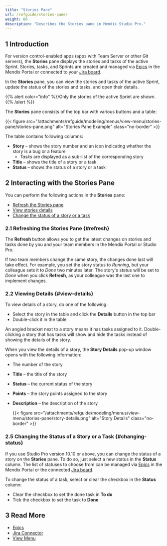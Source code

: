 ```yaml
---
title: "Stories Pane"
url: /refguide/stories-pane/
weight: 60
description: "Describes the Stories pane in Mendix Studio Pro."
---
```


## 1 Introduction 

For version control-enabled apps (apps with Team Server or other Git servers), the **Stories** pane displays the stories and tasks of the active Sprint. Stories, tasks, and Sprints are created and managed via [Epics](/developerportal/project-management/epics/) in the Mendix Portal or connected to your [Jira board](/developerportal/project-management/jira-connector/).

In the **Stories** pane, you can view the stories and tasks of the active Sprint, update the status of the stories and tasks, and open their details.

{{% alert color="info" %}}Only the stories of the active Sprint are shown.{{% /alert %}}

The **Stories** pane consists of the top bar with various buttons and a table:

{{< figure src="/attachments/refguide/modeling/menus/view-menu/stories-pane/stories-pane.png" alt="Stories Pane Example" class="no-border" >}}

The table contains following columns:

* **Story** – shows the story number and an icon indicating whether the story is a bug or a feature
    * *Tasks* are displayed as a sub-list of the corresponding story
* **Title** – shows the title of a story or a task
* **Status** – shows the status of a story or a task

## 2 Interacting with the Stories Pane

You can perform the following actions in the **Stories** pane:

* [Refresh the Stories pane](#refresh)
* [View stories details](#view-details)
* [Change the status of a story or a task](#changing-status) 

### 2.1 Refreshing the Stories Pane {#refresh}

The **Refresh** button allows you to get the latest changes on stories and tasks done by you and your team members in the Mendix Portal or Studio Pro. 

If two team members change the same story, the changes done last will take effect. For example, you set the story status to *Running*, but your colleague sets it to *Done* two minutes later. The story's status will be set to *Done* when you click **Refresh**, as your colleague was the last one to implement changes. 

### 2.2 Viewing Details {#view-details}

To view details of a story, do one of the following: 

* Select the story in the table and click the **Details** button in the top bar 
* Double-click it in the table

An angled bracket next to a story means it has tasks assigned to it. Double-clicking a story that has tasks will show and hide the tasks instead of showing the details of the story.

When you view the details of a story, the **Story Details** pop-up window opens with the following information:

* The number of the story
* **Title** – the title of the story
* **Status** – the current status of the story
* **Points** – the story points assigned to the story
* **Description** – the description of the story

    {{< figure src="/attachments/refguide/modeling/menus/view-menu/stories-pane/story-details.png" alt="Story Details" class="no-border" >}}

### 2.5 Changing the Status of a Story or a Task {#changing-status}

If you use Studio Pro version 10.10 or above, you can change the status of a story on the **Stories** pane. To do so, just select a new status in the **Status** column. The list of statuses to choose from can be managed via [Epics](/developerportal/project-management/epics/) in the Mendix Portal or the connected [Jira board](/developerportal/project-management/jira-connector/).

To change the status of a task, select or clear the checkbox in the **Status** column:

* Clear the checkbox to set the done task in **To do**
* Tick the checkbox to set the task to **Done**

## 3 Read More

* [Epics](/developerportal/project-management/epics/)
* [Jira Connector](/developerportal/project-management/jira-connector/)
* [View Menu](/refguide/view-menu/)
